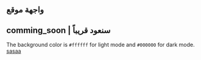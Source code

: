 ## واجهة موقع
## comming_soon | سنعود قريباً
The background color is `#ffffff` for light mode and `#000000` for dark mode.
[sasaa]([url](https://www.youtube.com/)https://www.youtube.com/)
